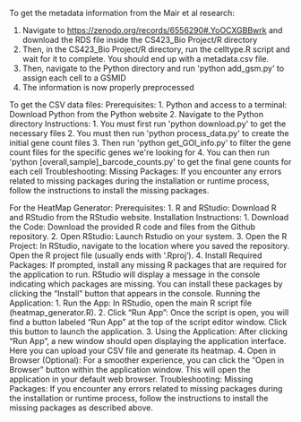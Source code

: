 To get the metadata information from the Mair et al research:
  1.  Navigate to https://zenodo.org/records/6556290#.YoOCXGBBwrk and download the RDS file inside the CS423_Bio Project/R directory
  2.  Then, in the CS423_Bio Project/R directory, run the celltype.R script and wait for it to complete. You should end up with a metadata.csv file.
  3.  Then, navigate to the Python directory and run 'python add_gsm.py' to assign each cell to a GSMID
  4.  The information is now properly preprocessed


To get the CSV data files:
  Prerequisites:
    1.	Python and access to a terminal: Download Python from the Python website
    2.	Navigate to the Python directory
  Instructions:
    1.	You must first run 'python download.py' to get the necessary files
    2.	You must then run 'python process_data.py' to create the initial gene count files
    3.	Then run 'python get_GOI_info.py' to filter the gene count files for the specific genes we're looking for
    4.	You can then run 'python [overall,sample]_barcode_counts.py' to get the final gene counts for each cell
  Troubleshooting:
    Missing Packages: If you encounter any errors related to missing packages during the installation or runtime process, follow the instructions to install the missing packages.


For the HeatMap Generator:
  Prerequisites:
    1.	R and RStudio: Download R and RStudio from the RStudio website.
  Installation Instructions:
    1.	Download the Code: Download the provided R code and files from the Github repository.
    2.	Open RStudio: Launch Rstudio on your system.
    3.	Open the R Project: In RStudio, navigate to the location where you saved the repository. Open the R project file (usually ends with ‘.Rproj’).
    4.	Install Required Packages: If prompted, install any missing R packages that are required for the application to run. RStudio will display a message in the console indicating which packages are           missing. You can install these packages by clicking the “Install” button that appears in the console. 
  Running the Application:
    1.	Run the App: In RStudio, open the main R script file (heatmap_generator.R). 
    2.	Click “Run App”: Once the script is open, you will find a button labeled “Run App” at the top of the script editor window. Click this button to launch the application.
    3.	Using the Application: After clicking “Run App”, a new window should open displaying the application interface. Here you can upload your CSV file and generate its heatmap.
    4.	Open in Browser (Optional): For a smoother experience, you can click the “Open in Browser” button within the application window. This will open the application in your default web browser.
  Troubleshooting:
    Missing Packages: If you encounter any errors related to missing packages during the installation or runtime process, follow the instructions to install the missing packages as described above. 
